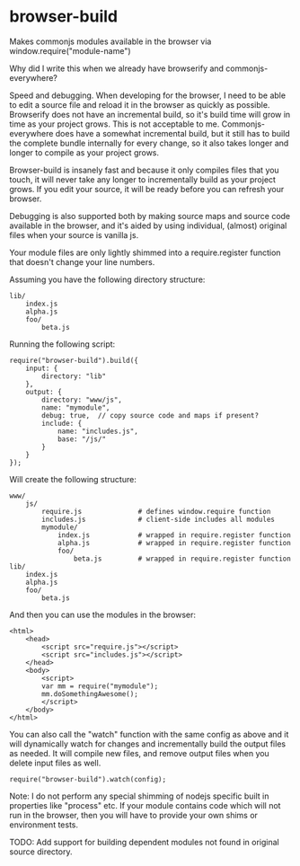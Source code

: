 browser-build
=============

Makes commonjs modules available in the browser via window.require("module-name")

Why did I write this when we already have browserify and commonjs-everywhere?

Speed and debugging.  When developing for the browser, I need to be able to edit a source file and reload it in the browser as quickly as possible.  Browserify does not have an incremental build, so it's build time will grow in time as your project grows.  This is not acceptable to me.  Commonjs-everywhere does have a somewhat incremental build, but it still has to build the complete bundle internally for every change, so it also takes longer and longer to compile as your project grows.

Browser-build is insanely fast and because it only compiles files that you touch, it will never take any longer to incrementally build as your project grows.  If you edit your source, it will be ready before you can refresh your browser.

Debugging is also supported both by making source maps and source code available in the browser, and it's aided by using individual, (almost) original files when your source is vanilla js.

Your module files are only lightly shimmed into a require.register function that doesn't change your line numbers.



Assuming you have the following directory structure:

    lib/
        index.js
        alpha.js
        foo/
            beta.js

Running the following script:

    require("browser-build").build({
        input: {
            directory: "lib"
        },
        output: {
            directory: "www/js",
            name: "mymodule",
            debug: true,  // copy source code and maps if present?
            include: {
                name: "includes.js",
                base: "/js/"
            }
        }
    });

Will create the following structure:

    www/
        js/
            require.js              # defines window.require function
            includes.js             # client-side includes all modules
            mymodule/
                index.js            # wrapped in require.register function
                alpha.js            # wrapped in require.register function
                foo/
                    beta.js         # wrapped in require.register function
    lib/
        index.js
        alpha.js
        foo/
            beta.js

And then you can use the modules in the browser:

    <html>
        <head>
            <script src="require.js"></script>
            <script src="includes.js"></script>
        </head>
        <body>
            <script>
            var mm = require("mymodule");
            mm.doSomethingAwesome();
            </script>
        </body>
    </html>

You can also call the "watch" function with the same config as above and it will dynamically watch for changes and incrementally build the output files as needed.  It will compile new files, and remove output files when you delete input files as well.

    require("browser-build").watch(config);

Note: I do not perform any special shimming of nodejs specific built in properties like "process" etc.  If your module contains code which will not run in the browser, then you will have to provide your own shims or environment tests.

TODO: Add support for building dependent modules not found in original source directory.
